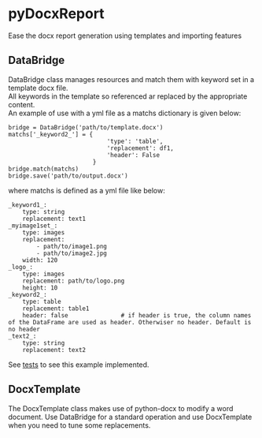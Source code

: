# pyDocxReport
Ease the docx report generation using templates and importing features

## DataBridge
DataBridge class manages resources and match them with keyword set in a template docx file.  
All keywords in the template so referenced ar replaced by the appropriate content.  
An example of use with a yml file as a matchs dictionary is given below:

    bridge = DataBridge('path/to/template.docx')
    matchs['_keyword2_'] = {
                                'type': 'table',
                                'replacement': df1,
                                'header': False
                            }
    bridge.match(matchs)
    bridge.save('path/to/output.docx')

where matchs is defined as a yml file like below:

    _keyword1_:
        type: string
        replacement: text1
    _myimage1set_:
        type: images
        replacement: 
            - path/to/image1.png
            - path/to/image2.jpg
        width: 120
    _logo_:
        type: images
        replacement: path/to/logo.png
        height: 10
    _keyword2_:
        type: table
        replacement: table1
        header: false               # if header is true, the column names of the DataFrame are used as header. Otherwiser no header. Default is no header
    _text2_:
        type: string
        replacement: text2

See [tests](https://github.com/20centcroak/pyDocxReport/blob/main/tests/unit/test_databridge.py) to see this example implemented.

## DocxTemplate
The DocxTemplate class makes use of python-docx to modify a word document.
Use DataBridge for a standard operation and use DocxTemplate when you need to tune some replacements.
